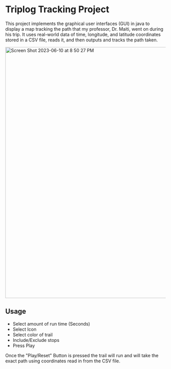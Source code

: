 # Triplog Tracking Project
This project implements the graphical user interfaces (GUI) in java to display a map tracking the path that my professor, Dr. Maiti, went on during his trip. It uses real-world data of time, longitude, and latitude coordinates stored in a CSV file, reads it, and then outputs and tracks the path taken. 

<img width="786" alt="Screen Shot 2023-06-10 at 8 50 27 PM" src="https://github.com/Noctural123/Triplog-Tracking-Map/assets/100321531/f5f7a565-f3ff-4ad8-96d8-6f51d00849fd">


## Usage
- Select amount of run time (Seconds)
- Select Icon
- Select color of trail
- Include/Exclude stops
- Press Play

Once the "Play/Reset" Button is pressed the trail will run and will take the exact path using coordinates read in from the CSV file.
